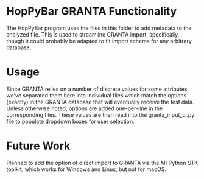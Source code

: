 # HopPyBar GRANTA Functionality

The HopPyBar program uses the files in this folder to add metadata to the analyzed file. This is used to streamline GRANTA import, specifically, though it could probably be adapted to fit import schema for any arbitrary database.

# Usage
Since GRANTA relies on a number of discrete values for some attributes, we've separated them here into individual files which match the options (exactly) in the GRANTA database that will eventually receive the test data. Unless otherwise noted, options are added one-per-line in the corresponding files. These values are then read into the granta_input_ui.py file to populate dropdown boxes for user selection.

# Future Work
Planned to add the option of direct import to GRANTA via the MI Python STK toolkit, which works for Windows and Linux, but not for macOS. 
